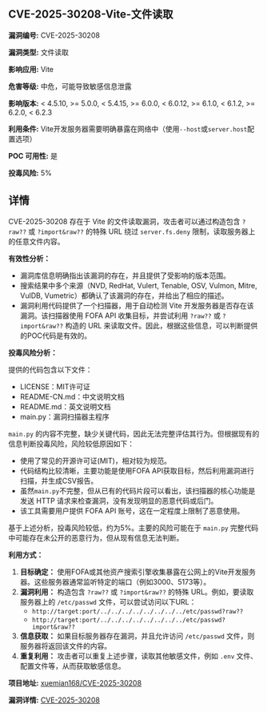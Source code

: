 ## CVE-2025-30208-Vite-文件读取

**漏洞编号:** CVE-2025-30208

**漏洞类型:** 文件读取

**影响应用:** Vite

**危害等级:** 中危，可能导致敏感信息泄露

**影响版本:** < 4.5.10, >= 5.0.0, < 5.4.15, >= 6.0.0, < 6.0.12, >= 6.1.0, < 6.1.2, >= 6.2.0, < 6.2.3

**利用条件:** Vite开发服务器需要明确暴露在网络中（使用`--host`或`server.host`配置选项）

**POC 可用性:** 是

**投毒风险:** 5%

## 详情

CVE-2025-30208 存在于 Vite 的文件读取漏洞，攻击者可以通过构造包含 `?raw??` 或 `?import&raw??` 的特殊 URL 绕过 `server.fs.deny` 限制，读取服务器上的任意文件内容。

**有效性分析：**

*   漏洞库信息明确指出该漏洞的存在，并且提供了受影响的版本范围。
*   搜索结果中多个来源（NVD, RedHat, Vulert, Tenable, OSV, Vulmon, Mitre, VulDB, Vumetric）都确认了该漏洞的存在，并给出了相应的描述。
*   漏洞利用代码提供了一个扫描器，用于自动检测 Vite 开发服务器是否存在该漏洞。该扫描器使用 FOFA API 收集目标，并尝试利用 `?raw??` 或 `?import&raw??` 构造的 URL 来读取文件。因此，根据这些信息，可以判断提供的POC代码是有效的。

**投毒风险分析：**

提供的代码包含以下文件：

*   LICENSE：MIT许可证
*   README-CN.md：中文说明文档
*   README.md：英文说明文档
*   main.py：漏洞扫描器主程序

`main.py` 的内容不完整，缺少关键代码，因此无法完整评估其行为。但根据现有的信息判断投毒风险，风险较低原因如下：

*   使用了常见的开源许可证(MIT)，相对较为规范。
*   代码结构比较清晰，主要功能是使用FOFA API获取目标，然后利用漏洞进行扫描，并生成CSV报告。
*   虽然`main.py`不完整，但从已有的代码片段可以看出，该扫描器的核心功能是发送 HTTP 请求来检查漏洞，没有发现明显的恶意代码或后门。
*   该工具需要用户提供 FOFA API 账号，这在一定程度上限制了恶意使用。

基于上述分析，投毒风险较低，约为5%。主要的风险可能在于 `main.py` 完整代码中可能存在未公开的恶意行为，但从现有信息无法判断。

**利用方式：**

1.  **目标确定：** 使用FOFA或其他资产搜索引擎收集暴露在公网上的Vite开发服务器。这些服务器通常监听特定的端口（例如3000、5173等）。
2.  **漏洞利用：** 构造包含 `?raw??` 或 `?import&raw??` 的特殊 URL。例如，要读取服务器上的 `/etc/passwd` 文件，可以尝试访问以下URL：
    *   `http://target:port/../../../../../../../../etc/passwd?raw??`
    *   `http://target:port/../../../../../../../../etc/passwd?import&raw??`
3.  **信息获取：** 如果目标服务器存在漏洞，并且允许访问 `/etc/passwd` 文件，则服务器将返回该文件的内容。
4.  **重复利用：** 攻击者可以重复上述步骤，读取其他敏感文件，例如 `.env` 文件、配置文件等，从而获取敏感信息。

**项目地址:** [xuemian168/CVE-2025-30208](https://github.com/xuemian168/CVE-2025-30208)

**漏洞详情:** [CVE-2025-30208](https://nvd.nist.gov/vuln/detail/CVE-2025-30208)
